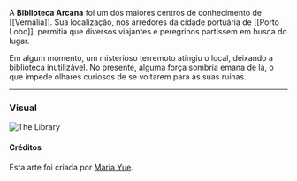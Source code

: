 A **Biblioteca Arcana** foi um dos maiores centros de conhecimento de [[Vernália]]. Sua localização, nos arredores da cidade portuária de [[Porto Lobo]], permitia que diversos viajantes e peregrinos partissem em busca do lugar.

Em algum momento, um misterioso terremoto atingiu o local, deixando a biblioteca inutilizável. No presente, alguma força sombria emana de lá, o que impede olhares curiosos de se voltarem para as suas ruínas.

---

### Visual

![The Library](https://cdna.artstation.com/p/assets/images/images/014/623/470/large/maria-yue-highresscreenshot00126.jpg)

#### Créditos

Esta arte foi criada por [Maria Yue](https://www.artstation.com/artwork/balv6k).